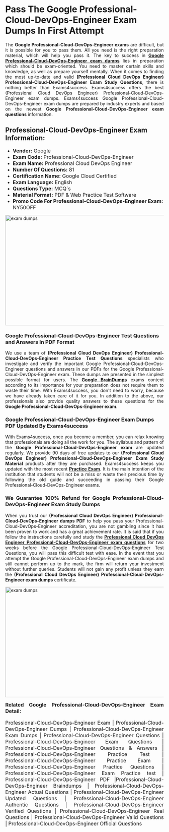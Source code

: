 <h1><strong><strong>Pass The Google Professional-Cloud-DevOps-Engineer Exam Dumps In First Attempt</strong></strong></h1> <p style="text-align:justify">The <strong>Google Professional-Cloud-DevOps-Engineer exams</strong> are difficult, but it is possible for you to pass them. All you need is the right preparation material, which will help you pass it. The key to success in <a href="https://www.exams4success.com/google/professional-cloud-devops-engineer-pdf-exam-dumps"><strong>Google Professional-Cloud-DevOps-Engineer exam dumps</strong></a> lies in preparation which should be exam-oriented. You need to master certain skills and knowledge, as well as prepare yourself mentally. When it comes to finding the most up-to-date and valid <strong>(Professional Cloud DevOps Engineer) Professional-Cloud-DevOps-Engineer Exam Study Questions</strong>, there is nothing better than Exams4success. Exams4success offers the best (Professional Cloud DevOps Engineer) Professional-Cloud-DevOps-Engineer exam dumps. Exams4success Google Professional-Cloud-DevOps-Engineer exam dumps are prepared by industry experts and based on the newest <strong>Google Professional-Cloud-DevOps-Engineer exam questions</strong> information.</p> <h2><strong><strong>Professional-Cloud-DevOps-Engineer Exam Information:</strong></strong></h2> <ul> <li><span style="font-size:16px"><strong>Vender:</strong> Google</span></li> <li><span style="font-size:16px"><strong>Exam Code:</strong> Professional-Cloud-DevOps-Engineer</span></li> <li><span style="font-size:16px"><strong>Exam Name:</strong> Professional Cloud DevOps Engineer</span></li> <li><span style="font-size:16px"><strong>Number Of Questions:</strong> 81</span></li> <li><span style="font-size:16px"><strong>Certification Name:</strong> Google Cloud Certified</span></li> <li><span style="font-size:16px"><strong>Exam Language:</strong> English</span></li> <li><span style="font-size:16px"><strong>Questions Type:</strong> MCQ`s</span></li> <li><span style="font-size:16px"><strong>Material Format:</strong> PDF & Web Practice Test Software</span></li> <li><span style="font-size:16px"><strong>Promo Code For Professional-Cloud-DevOps-Engineer Exam: </strong>NY50OFF</span></li> </ul> <p><a href="https://www.exams4success.com/google/professional-cloud-devops-engineer-pdf-exam-dumps" rel="no-follow"><img alt="exam dumps" src="https://www.certcollections.com/uploads/content/infrist1.png" style="height:350px; width:750px" /></a></p> <h3><strong>Google Professional-Cloud-DevOps-Engineer Test Questions and Answers In PDF Format</strong></h3> <p style="text-align:justify">We use a team of <strong>(Professional Cloud DevOps Engineer) Professional-Cloud-DevOps-Engineer Practice Test Questions</strong> specialists who investigate and verify the important Google Professional-Cloud-DevOps-Engineer questions and answers in our PDFs for the Google Professional-Cloud-DevOps-Engineer exam. These dumps are presented in the simplest possible format for users. The <a href="https://www.exams4success.com/google-exam-dumps"><strong>Google BrainDumps</strong></a> exams content according to its importance for your preparation does not require them to waste their time. With Exams4success, you don't need to worry, because we have already taken care of it for you. In addition to the above, our professionals also provide quality answers to these questions for the<strong> Google Professional-Cloud-DevOps-Engineer exam</strong>.</p> <h3><strong> Google Professional-Cloud-DevOps-Engineer Exam Dumps PDF Updated By Exams4success</strong></h3> <p style="text-align:justify">With Exams4success, once you become a member, you can relax knowing that professionals are doing all the work for you. The syllabus and pattern of the <strong>Google Professional-Cloud-DevOps-Engineer exam </strong>are updated regularly. We provide 90 days of free updates to our <strong>(Professional Cloud DevOps Engineer) Professional-Cloud-DevOps-Engineer Exam Study Material</strong> products after they are purchased. Exams4success keeps you updated with the most recent <a href="https://www.exams4success.com/"><strong>Practice Exam</strong></a>. It is the main intention of the institution that students will not be a miss or waste their precious time by following the old guide and succeeding in passing their Google Professional-Cloud-DevOps-Engineer exams.</p> <h3 style="text-align:justify"><strong>We Guarantee 100% Refund for Google Professional-Cloud-DevOps-Engineer Exam Study Dumps</strong></h3> <p style="text-align:justify">When you trust our <strong>(Professional Cloud DevOps Engineer) Professional-Cloud-DevOps-Engineer dumps PDF</strong> to help you pass your Professional-Cloud-DevOps-Engineer accreditation, you are not gambling since it has been proven to work and has a great achievement rate. It is said that if you follow the instructions carefully and study the <a href="https://www.exams4success.com/google/professional-cloud-devops-engineer-pdf-exam-dumps"><strong>Professional Cloud DevOps Engineer Professional-Cloud-DevOps-Engineer exam questions</strong></a> for two weeks before the Google Professional-Cloud-DevOps-Engineer Test Questions, you will pass this difficult test with ease. In the event that you attempt the Google Professional-Cloud-DevOps-Engineer exam dumps and still cannot perform up to the mark, the firm will return your investment without further queries. Students will not gain any profit unless they earn the <strong>(Professional Cloud DevOps Engineer) Professional-Cloud-DevOps-Engineer exam dumps</strong> certificate.</p> <p style="text-align:justify"><a href="https://www.exams4success.com/google/professional-cloud-devops-engineer-pdf-exam-dumps" rel="no-follow"><img alt="exam dumps" src="https://www.certcollections.com/uploads/content/free_demo1.png" style="height:350px; width:750px" /></a></p> <p style="text-align:justify"><span style="font-size:16px"><strong>Related Google Professional-Cloud-DevOps-Engineer Exam Detail:</strong></span><br /> <br /> <span style="font-size:16px">Professional-Cloud-DevOps-Engineer Exam | Professional-Cloud-DevOps-Engineer Dumps | Professional-Cloud-DevOps-Engineer Exam Dumps | Professional-Cloud-DevOps-Engineer Questions | Professional-Cloud-DevOps-Engineer Exam Questions | Professional-Cloud-DevOps-Engineer Questions & Answers | Professional-Cloud-DevOps-Engineer Practice Test | Professional-Cloud-DevOps-Engineer Practice Exam | Professional-Cloud-DevOps-Engineer Practice Questions | Professional-Cloud-DevOps-Engineer Exam Practice test | Professional-Cloud-DevOps-Engineer PDF |Professional-Cloud-DevOps-Engineer Braindumps | Professional-Cloud-DevOps-Engineer Actual Questions | Professional-Cloud-DevOps-Engineer Updated Questions | Professional-Cloud-DevOps-Engineer Authentic Questions | Professional-Cloud-DevOps-Engineer Verified Questions | Professional-Cloud-DevOps-Engineer Real Questions | Professional-Cloud-DevOps-Engineer Valid Questions | Professional-Cloud-DevOps-Engineer Official Questions</span></p>
